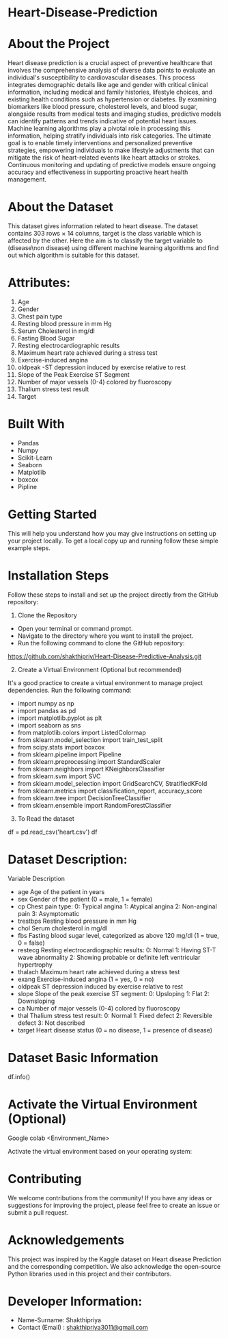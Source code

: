 # Heart-Disease-Prediction

# About the Project
Heart disease prediction is a crucial aspect of preventive healthcare that involves the comprehensive analysis of diverse data points to evaluate an individual's susceptibility to cardiovascular diseases. This process integrates demographic details like age and gender with critical clinical information, including medical and family histories, lifestyle choices, and existing health conditions such as hypertension or diabetes. By examining biomarkers like blood pressure, cholesterol levels, and blood sugar, alongside results from medical tests and imaging studies, predictive models can identify patterns and trends indicative of potential heart issues. Machine learning algorithms play a pivotal role in processing this information, helping stratify individuals into risk categories. The ultimate goal is to enable timely interventions and personalized preventive strategies, empowering individuals to make lifestyle adjustments that can mitigate the risk of heart-related events like heart attacks or strokes. Continuous monitoring and updating of predictive models ensure ongoing accuracy and effectiveness in supporting proactive heart health management.

# About the Dataset
This dataset gives information related to heart disease. The dataset contains 303 rows × 14 columns, target is the class variable which is affected by the other. Here the aim is to classify the target variable to (disease\non disease) using different machine learning algorithms and find out which algorithm is suitable for this dataset.

# Attributes:
1. Age
2. Gender
3. Chest pain type          
4. Resting blood pressure in mm Hg
5. Serum Cholesterol in  mg/dl
6. Fasting Blood Sugar 
7. Resting electrocardiographic results  
8. Maximum heart rate achieved during a stress test
9. Exercise-induced angina
10. oldpeak -ST depression induced by exercise relative to rest   
11. Slope of the Peak Exercise ST Segment
12. Number of major vessels (0-4) colored by fluoroscopy  
13. Thalium stress test result
14. Target

# Built With
* Pandas
* Numpy
* Scikit-Learn
* Seaborn
* Matplotlib
* boxcox
* Pipline


# Getting Started
This will help you understand how you may give instructions on setting up your project locally. To get a local copy up and running follow these simple example steps.
 
# Installation Steps
Follow these steps to install and set up the project directly from the GitHub repository:

1. Clone the Repository

* Open your terminal or command prompt.
* Navigate to the directory where you want to install the project.
* Run the following command to clone the GitHub repository:

https://github.com/shakthipriy/Heart-Disease-Predictive-Analysis.git
 
2. Create a Virtual Environment (Optional but recommended)

It's a good practice to create a virtual environment to manage project dependencies. Run the following command:

* import numpy as np
* import pandas as pd
* import matplotlib.pyplot as plt
* import seaborn as sns
* from matplotlib.colors import ListedColormap
* from sklearn.model_selection import train_test_split
* from scipy.stats import boxcox
* from sklearn.pipeline import Pipeline
* from sklearn.preprocessing import StandardScaler
* from sklearn.neighbors import KNeighborsClassifier
* from sklearn.svm import SVC
* from sklearn.model_selection import GridSearchCV, StratifiedKFold
* from sklearn.metrics import classification_report, accuracy_score
* from sklearn.tree import DecisionTreeClassifier
* from sklearn.ensemble import RandomForestClassifier

3. To Read the dataset

 df = pd.read_csv('heart.csv')
df


#  Dataset Description:
Variable	Description
* age	Age of the patient in years
* sex	Gender of the patient (0 = male, 1 = female)
* cp	Chest pain type:
0: Typical angina
1: Atypical angina
2: Non-anginal pain
3: Asymptomatic
* trestbps	Resting blood pressure in mm Hg
* chol	Serum cholesterol in mg/dl
* fbs	Fasting blood sugar level, categorized as above 120 mg/dl (1 = true, 0 = false)
* restecg	Resting electrocardiographic results:
0: Normal
1: Having ST-T wave abnormality
2: Showing probable or definite left ventricular hypertrophy
* thalach	Maximum heart rate achieved during a stress test
* exang	Exercise-induced angina (1 = yes, 0 = no)
* oldpeak	ST depression induced by exercise relative to rest
* slope	Slope of the peak exercise ST segment:
0: Upsloping
1: Flat
2: Downsloping
* ca	Number of major vessels (0-4) colored by fluoroscopy
* thal	Thalium stress test result:
0: Normal
1: Fixed defect
2: Reversible defect
3: Not described
* target	Heart disease status (0 = no disease, 1 = presence of disease)

# Dataset Basic Information

 df.info()


# Activate the Virtual Environment (Optional)

  Google colab <Environment_Name>
 
 Activate the virtual environment based on your operating system:

# Contributing
We welcome contributions from the community! If you have any ideas or suggestions for improving the project, please feel free to create an issue or submit a pull request.

# Acknowledgements
This project was inspired by the Kaggle dataset on Heart disease  Prediction and the corresponding competition. We also acknowledge the open-source Python libraries used in this project and their contributors.   


 # Developer Information:
* Name-Surname: Shakthipriya
* Contact (Email) : shakthipriya3011@gmail.com
